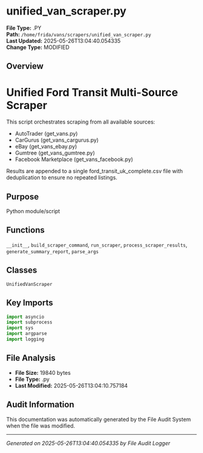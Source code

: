# unified_van_scraper.py

**File Type:** .PY  
**Path:** `/home/frida/vans/scrapers/unified_van_scraper.py`  
**Last Updated:** 2025-05-26T13:04:40.054335  
**Change Type:** MODIFIED

## Overview

Unified Ford Transit Multi-Source Scraper
=========================================

This script orchestrates scraping from all available sources:
- AutoTrader (get_vans.py)
- CarGurus (get_vans_cargurus.py)
- eBay (get_vans_ebay.py)
- Gumtree (get_vans_gumtree.py)
- Facebook Marketplace (get_vans_facebook.py)

Results are appended to a single ford_transit_uk_complete.csv file
with deduplication to ensure no repeated listings.

## Purpose

Python module/script

## Functions

`__init__`, `build_scraper_command`, `run_scraper`, `process_scraper_results`, `generate_summary_report`, `parse_args`

## Classes

`UnifiedVanScraper`

## Key Imports

```python
import asyncio
import subprocess
import sys
import argparse
import logging
```

## File Analysis

- **File Size:** 19840 bytes
- **File Type:** .py
- **Last Modified:** 2025-05-26T13:04:10.757184

## Audit Information

This documentation was automatically generated by the File Audit System when the file was modified.

---
*Generated on 2025-05-26T13:04:40.054335 by File Audit Logger*
